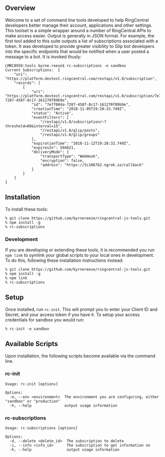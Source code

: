 ## Overview

Welcome to a set of command line tools developed to help RingCentral developers better manage their account, applications and other settings. This toolset is a simple wrapper around a number of RingCentral APIs to make access easier. Output is generally in JSON format. For example, the first tool added to this suite outputs a list of subscriptions associated with a token. It was developed to provide greater visibility to Glip bot developers into the specific endpoints that would be notified when a user posted a message to a bot. It is invoked thusly:

```
LMRC8950:tools byrne.reese$ rc-subscriptions -e sandbox
Current Subscriptions:  {
    "uri": "https://platform.devtest.ringcentral.com/restapi/v1.0/subscription",
    "records": [
        {
            "uri": "https://platform.devtest.ringcentral.com/restapi/v1.0/subscription/7e7f084a-7287-458f-8c17-161270f89b9e",
            "id": "7e7f084a-7287-458f-8c17-161270f89b9e",
            "creationTime": "2018-11-05T19:28:33.749Z",
            "status": "Active",
            "eventFilters": [
                "/restapi/v1.0/subscription/~?threshold=60&interval=15",
                "/restapi/v1.0/glip/posts",
                "/restapi/v1.0/glip/groups"
            ],
            "expirationTime": "2018-11-12T19:28:32.749Z",
            "expiresIn": 594821,
            "deliveryMode": {
                "transportType": "WebHook",
                "encryption": false,
                "address": "https://5c1067b2.ngrok.io/callback"
            }
        }
    ]
}
```

## Installation

To install these tools:

```
% git clone https://github.com/byrnereese/ringcentral-js-tools.git
% npm install -g
% rc-subscriptions 
```

### Development

If you are developing or extending these tools, it is recommended you run `npm link` to symlink your global scripts to your local ones in development. To do this, following these installation instructions instead:

```
% git clone https://github.com/byrnereese/ringcentral-js-tools.git
% npm install -g
% npm link
% rc-subscriptions 
```

## Setup

Once installed, run `rc-init`. This will prompt you to enter your Client ID and Secret, and your access token if you have it. To setup your access credentials for sandbox you would run:

```
% rc-init -e sandbox
```

## Available Scripts

Upon installation, the following scripts become available via the command line.

### rc-init

```
Usage: rc-init [options]

Options:
  -e, --env <environment>  The environment you are configuring, either "sandbox" or "production"
  -h, --help               output usage information
```

### rc-subscriptions

```
Usage: rc-subscriptions [options]

Options:
  -d, --delete <delete_id>  The subscription to delete
  -i, --info <info_id>      The subscription to get information on
  -h, --help                output usage information
```